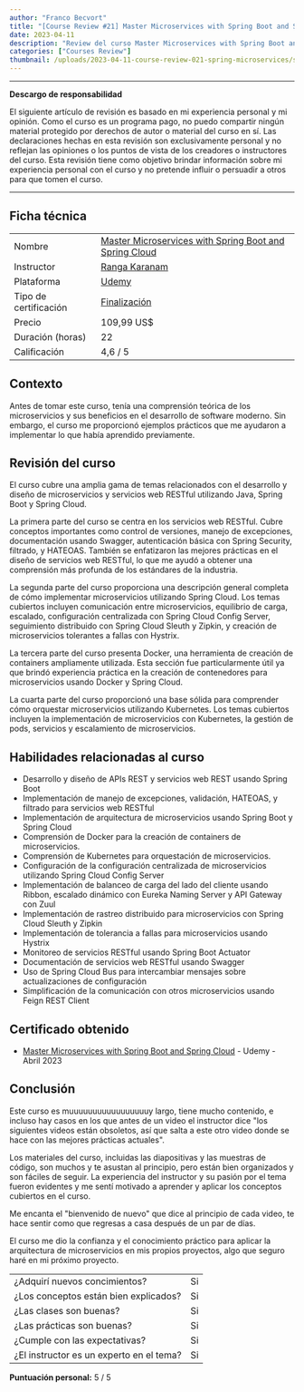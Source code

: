 ```yaml
---
author: "Franco Becvort"
title: "[Course Review #21] Master Microservices with Spring Boot and Spring Cloud"
date: 2023-04-11
description: "Review del curso Master Microservices with Spring Boot and Spring Cloud"
categories: ["Courses Review"]
thumbnail: /uploads/2023-04-11-course-review-021-spring-microservices/springcloud.png
---
```


---

**Descargo de responsabilidad**

El siguiente artículo de revisión es basado en mi experiencia personal y mi opinión. Como el curso es un programa pago, no puedo compartir ningún material protegido por derechos de autor o material del curso en sí. Las declaraciones hechas en esta revisión son exclusivamente personal y no reflejan las opiniones o los puntos de vista de los creadores o instructores del curso. Esta revisión tiene como objetivo brindar información sobre mi experiencia personal con el curso y no pretende influir o persuadir a otros para que tomen el curso.

---

## Ficha técnica

|                       |                                                                                                                                                                                                                    |
| --------------------- | ------------------------------------------------------------------------------------------------------------------------------------------------------------------------------------------------------------------ |
| Nombre                | [Master Microservices with Spring Boot and Spring Cloud](https://www.udemy.com/course/microservices-with-spring-boot-and-spring-cloud/)                                                                            |
| Instructor            | [Ranga Karanam](https://www.linkedin.com/in/rangakaranam/)                                                                                                                                                         |
| Plataforma            | [Udemy](https://www.udemy.com/)                                                                                                                                                                                    |
| Tipo de certificación | [Finalización](https://support.udemy.com/hc/es/sections/360011037194-Certificados-de-finalizaci%C3%B3n#:~:text=Los%20certificados%20de%20finalizaci%C3%B3n%20sirven,certificados%20no%20tienen%20validez%20legal.) |
| Precio                | 109,99 US$                                                                                                                                                                                                         |
| Duración \(horas\)    | 22                                                                                                                                                                                                                 |
| Calificación          | 4,6 / 5                                                                                                                                                                                                            |

## Contexto

Antes de tomar este curso, tenía una comprensión teórica de los microservicios y sus beneficios en el desarrollo de software moderno. Sin embargo, el curso me proporcionó ejemplos prácticos que me ayudaron a implementar lo que había aprendido previamente.

## Revisión del curso

El curso cubre una amplia gama de temas relacionados con el desarrollo y diseño de microservicios y servicios web RESTful utilizando Java, Spring Boot y Spring Cloud.

La primera parte del curso se centra en los servicios web RESTful. Cubre conceptos importantes como control de versiones, manejo de excepciones, documentación usando Swagger, autenticación básica con Spring Security, filtrado, y HATEOAS. También se enfatizaron las mejores prácticas en el diseño de servicios web RESTful, lo que me ayudó a obtener una comprensión más profunda de los estándares de la industria.

La segunda parte del curso proporciona una descripción general completa de cómo implementar microservicios utilizando Spring Cloud. Los temas cubiertos incluyen comunicación entre microservicios, equilibrio de carga, escalado, configuración centralizada con Spring Cloud Config Server, seguimiento distribuido con Spring Cloud Sleuth y Zipkin, y creación de microservicios tolerantes a fallas con Hystrix.

La tercera parte del curso presenta Docker, una herramienta de creación de containers ampliamente utilizada. Esta sección fue particularmente útil ya que brindó experiencia práctica en la creación de contenedores para microservicios usando Docker y Spring Cloud.

La cuarta parte del curso proporcionó una base sólida para comprender cómo orquestar microservicios utilizando Kubernetes. Los temas cubiertos incluyen la implementación de microservicios con Kubernetes, la gestión de pods, servicios y escalamiento de microservicios.

## Habilidades relacionadas al curso

- Desarrollo y diseño de APIs REST y servicios web REST usando Spring Boot
- Implementación de manejo de excepciones, validación, HATEOAS, y filtrado para servicios web RESTful
- Implementación de arquitectura de microservicios usando Spring Boot y Spring Cloud
- Comprensión de Docker para la creación de containers de microservicios.
- Comprensión de Kubernetes para orquestación de microservicios.
- Configuración de la configuración centralizada de microservicios utilizando Spring Cloud Config Server
- Implementación de balanceo de carga del lado del cliente usando Ribbon, escalado dinámico con Eureka Naming Server y API Gateway con Zuul
- Implementación de rastreo distribuido para microservicios con Spring Cloud Sleuth y Zipkin
- Implementación de tolerancia a fallas para microservicios usando Hystrix
- Monitoreo de servicios RESTful usando Spring Boot Actuator
- Documentación de servicios web RESTful usando Swagger
- Uso de Spring Cloud Bus para intercambiar mensajes sobre actualizaciones de configuración
- Simplificación de la comunicación con otros microservicios usando Feign REST Client

## Certificado obtenido

- [Master Microservices with Spring Boot and Spring Cloud](https://udemy-certificate.s3.amazonaws.com/pdf/UC-dcb1e4c4-0608-42a4-959e-ffdfc7567ed4.pdf) - Udemy - Abril 2023

## Conclusión

Este curso es muuuuuuuuuuuuuuuuuy largo, tiene mucho contenido, e incluso hay casos en los que antes de un video el instructor dice "los siguientes videos están obsoletos, así que salta a este otro video donde se hace con las mejores prácticas actuales".

Los materiales del curso, incluidas las diapositivas y las muestras de código, son muchos y te asustan al principio, pero están bien organizados y son fáciles de seguir. La experiencia del instructor y su pasión por el tema fueron evidentes y me sentí motivado a aprender y aplicar los conceptos cubiertos en el curso.

Me encanta el "bienvenido de nuevo" que dice al principio de cada video, te hace sentir como que regresas a casa después de un par de días.

El curso me dio la confianza y el conocimiento práctico para aplicar la arquitectura de microservicios en mis propios proyectos, algo que seguro haré en mi próximo proyecto.

|                                          |     |
| ---------------------------------------- | --- |
| ¿Adquirí nuevos concimientos?            | Si  |
| ¿Los conceptos están bien explicados?    | Si  |
| ¿Las clases son buenas?                  | Si  |
| ¿Las prácticas son buenas?               | Si  |
| ¿Cumple con las expectativas?            | Si  |
| ¿El instructor es un experto en el tema? | Si  |

**Puntuación personal:** 5 / 5
